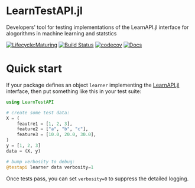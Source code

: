 # LearnTestAPI.jl

Developers' tool for testing implementations of the LearnAPI.jl interface for alogorithms
in machine learning and statstics

[![Lifecycle:Maturing](https://img.shields.io/badge/Lifecycle-Maturing-007EC6)](ROADMAP.md)
[![Build Status](https://github.com/JuliaAI/LearnTestAPI.jl/workflows/CI/badge.svg)](https://github.com/JuliaAI/LearnTestAPI.jl/actions)
[![codecov](https://codecov.io/gh/JuliaAI/LearnTestAPI.jl/graph/badge.svg?token=9IWT9KYINZ)](https://codecov.io/gh/JuliaAI/LearnTestAPI.jl?branch=dev)
[![Docs](https://img.shields.io/badge/docs-dev-blue.svg)](https://juliaai.github.io/LearnTestAPI.jl/dev/)

# Quick start

If your package defines an object `learner` implementing the [LearnAPI.jl]() interface,
then put something like this in your test suite:

```julia
using LearnTestAPI

# create some test data:
X = (
    feautre1 = [1, 2, 3],
    feature2 = ["a", "b", "c"],
    feature3 = [10.0, 20.0, 30.0],
)
y = [1, 2, 3]
data = (X, y)

# bump verbosity to debug:
@testapi learner data verbosity=1
```

Once tests pass, you can set `verbosity=0` to suppress the detailed logging. 
